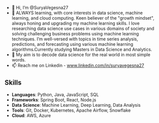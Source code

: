 - 👋 Hi, I’m @SuryaVegesna27
- 👀 ALWAYS learning, with core interests in data science, machine learning, and cloud computing. Keen believer of the "growth mindset", always honing and upgrading my machine learning skills. I love researching data science use cases in various domains of society and solving challenging business problems using machine learning techniques. I’m well-versed with topics in time series analysis, predictions, and forecasting using various machine learning algorithms.Currently studying Masters in Data Science and Analytics.
- 🌱 My aim is to decode data science for the real world in most simple words. 
- 📫 Reach me on Linkedin - www.linkedin.com/in/suryavegesna27


## Skills

- **Languages**: Python, Java, JavaScript, SQL
- **Frameworks**: Spring Boot, React, Node.js
- **Data Science**: Machine Learning, Deep Learning, Data Analysis
- **Tools**: Git, Docker, Kubernetes, Apache Airflow, Snowflake
- **Cloud**: AWS, Azure
